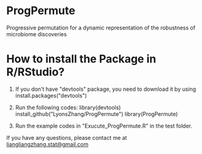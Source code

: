 # ProgPermute
Progressive permutation for a dynamic representation of the robustness of microbiome discoveries

# How to install the Package in R/RStudio?

1. If you don't have "devtools" package, you need to download it by using install.packages("devtools")

2. Run the following codes:
   library(devtools)
   install_github("LyonsZhang/ProgPermute")
   library(ProgPermute)
   
3. Run the example codes in "Exucute_ProgPermute.R" in the test folder.

If you have any questions, please contact me at liangliangzhang.stat@gmail.com
